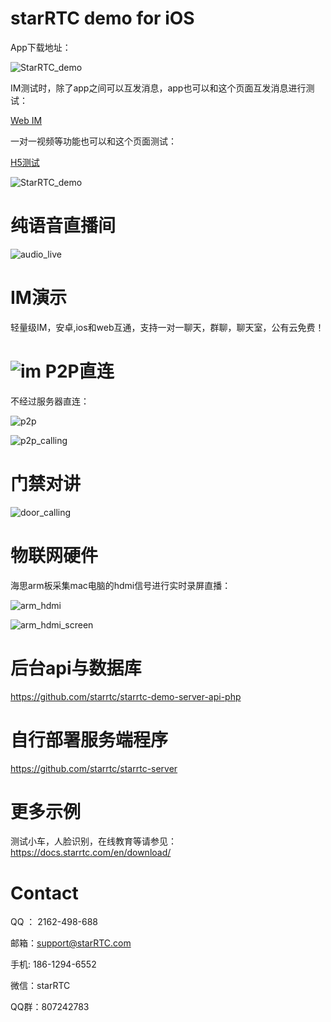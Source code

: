 # starRTC demo for iOS

App下载地址：

![StarRTC_demo](assets/pgyer.png)

IM测试时，除了app之间可以互发消息，app也可以和这个页面互发消息进行测试：

[Web IM](https://www.starrtc.com/demo/im)

一对一视频等功能也可以和这个页面测试：

[H5测试](https://www.starrtc.com/demo/web/)

![StarRTC_demo](assets/StarRTC_demo.jpg)

纯语音直播间
==
![audio_live](assets/audio_live.png)

IM演示
==
轻量级IM，安卓,ios和web互通，支持一对一聊天，群聊，聊天室，公有云免费！

![im](assets/im.jpg)
P2P直连
==
不经过服务器直连：

![p2p](assets/p2p.jpg)

![p2p_calling](assets/p2p_calling.jpg)

门禁对讲
==

![door_calling](assets/door_calling.jpg)

物联网硬件
==
海思arm板采集mac电脑的hdmi信号进行实时录屏直播：

![arm_hdmi](assets/arm_hdmi.jpg)

![arm_hdmi_screen](assets/arm_hdmi_screen.jpg)

后台api与数据库
===
https://github.com/starrtc/starrtc-demo-server-api-php

自行部署服务端程序
===
https://github.com/starrtc/starrtc-server

更多示例
==
测试小车，人脸识别，在线教育等请参见：https://docs.starrtc.com/en/download/


Contact
=====
QQ ： 2162-498-688

邮箱：<a href="mailto:support@starRTC.com">support@starRTC.com</a>

手机: 186-1294-6552

微信：starRTC

QQ群：807242783
